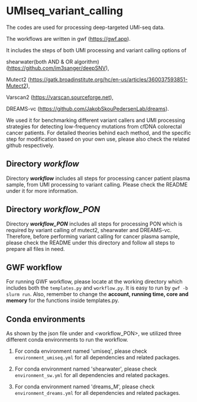 # UMIseq_variant_calling
The codes are used for processing deep-targeted UMI-seq data. 

The workflows are written in gwf (<https://gwf.app>).

It includes the steps of both UMI processing and variant calling options of 

shearwater(both AND & OR algorithm) (<https://github.com/im3sanger/deepSNV>), 

Mutect2 (<https://gatk.broadinstitute.org/hc/en-us/articles/360037593851-Mutect2>), 

Varscan2 (<https://varscan.sourceforge.net>), 

DREAMS-vc (<https://github.com/JakobSkouPedersenLab/dreams>). 

We used it for benchmarking different variant callers and UMI processing strategies for detecting low-frequency mutations from cfDNA colorectal cancer patients. For detailed theories behind each method, and the specific step for modification based on your own use, please also check the related github respectively.

## Directory ***workflow*** 

Directory ***workflow*** includes all steps for processing cancer patient plasma sample, from UMI processing to variant calling. Please check the README under it for more information. 

## Directory ***workflow_PON*** 

Directory ***workflow_PON*** includes all steps for processing PON which is required by variant calling of mutect2, shearwater and DREAMS-vc. Therefore, before performing variant calling for cancer plasma sample, please check the README under this directory and follow all steps to prepare all files in need. 

## GWF workflow

For running GWF workflow, please locate at the working directory which includes both the `templates.py` and `workflow.py`. It is easy to run by `gwf -b slurm run`. Also, remember to change the **account, running time, core and memory** for the functions inside templates.py.

## Conda environments

As shown by the json file under <workflow> and <workflow_PON>, we utilized three different conda environments to run the workflow. 

1. For conda environment named 'umiseq', please check `environment_umiseq.yml` for all dependencies and related packages. 

2. For conda environment named 'shearwater', please check `environment_sw.yml` for all dependencies and related packages.

3. For conda environment named 'dreams_M', please check `environment_dreams.yml` for all dependencies and related packages. 





